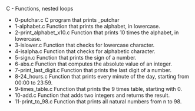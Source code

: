 C - Functions, nested loops

* 0-putchar.c C program that prints _putchar
* 1-alphabet.c Function that prints the alphabet, in lowercase.
* 2-print_alphabet_x10.c Function that prints 10 times the alphabet, in lowercase.
* 3-islower.c Function that checks for lowercase character.
* 4-isalpha.c Function that checks for alphabetic character.
* 5-sign.c Function that prints the sign of a number.
* 6-abs.c Function that computes the absolute value of an integer.
* 7-print_last_digit.c Function that prints the last digit of a number.
* 8-24_hours.c Function that prints every minute of the day, starting from 00:00 to 23:59.
* 9-times_table.c Function that prints the 9 times table, starting with 0.
* 10-add.c Function that adds two integers and returns the result.
* 11-print_to_98.c Function that prints all natural numbers from n to 98.
